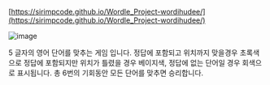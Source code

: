 [https://sirimpcode.github.io/Wordle_Project-wordihudee/](https://sirimpcode.github.io/Wordle_Project-wordihudee/)

![image](https://github.com/GuitarJangEE/Wordle_Project-wordihudee/assets/144888249/8dcd1f47-a1cf-438e-ad9f-8abb967df902)

5 글자의 영어 단어를 맞추는 게임 입니다. 
정답에 포함되고 위치까지 맞을경우 초록색으로
정답에 포함되지만 위치가 틀렸을 경우 베이지색,
정답에 없는 단어일 경우 회색으로 표시됩니다.
총 6번의 기회동안 모든 단어를 맞추면 승리합니다.

